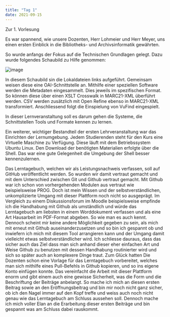```yaml
---
title: "Tag 1"
date: 2021-09-15
---
```


Zur 1. Vorlesung

Es war spannend, wie unsere Dozenten, Herr Lohmeier und Herr Meyer, uns einen ersten Einblick in die Bibliotheks- und Archivsinformatik gewährten. 

So wurde anfangs der Fokus auf die Technischen Grundlagen gelegt. Dazu wurde folgendes Schaubild zu Hilfe genommen: 

![image](https://user-images.githubusercontent.com/91735645/140393516-a53acaff-0f88-4bfb-b5fd-0aec007a6174.png)


In diesem Schaubild sin die Lokaldateien links aufgeführt. Gemeinsam weisen diese eine OAI-Schnittstelle an. Mithilfe einer speziellen Software werden die Metadaten eingesammelt. Dies jeweils im spezifischen Format. So können diese über einen XSLT Crosswalk in MARC21-XML überführt werden. CSV werden zusätzlich mit Open Refine ebenso in MARC21-XML transformiert. Anschliessend folgt die Einspielung von VuFind eingespielt. 

In dieser Lernveranstaltung soll es darum gehen die Systeme, die Schnittstellen  Tools und Formate kennen zu lernen. 

Ein weiterer, wichtiger Bestandteil der ersten Lehrveranstaltung war das Einrichten der Lernumgebung. Jedem Studierenden steht für den Kurs eine Virtuelle Maschine zu Verfügung. Diese läuft mit dem Betriebssystem Ubuntu Linux. Den Download der benötigten Materialien erfolgte über die Shell. Das war eine gute Gelegenheit die Umgebung der Shell besser kennenzulernen. 

Das Lerntagebuch, welchen wir als Leistungsnachweis verfassen, soll auf GitHub veröffentlicht werden. So wurden wir damit vertraut gemacht und mit dem Unterschied zwischen Git und Github vertraut gemacht. 
Mit Github war ich schon von vorhergehenden Modulen aus vertraut wie beispielsweise PROG. Doch ist mein Wissen und der selbstverständlichen, unkomplizierte Umgang mit dieser Plattform noch nicht so ausgeprägt. Im Vergleich zu einem Diskussionsforum im Moodle beispielsweise empfinde ich die Handhabung mit Github als umständlich und würde das Lerntagebuch am liebsten in einem Worddokument verfassen und als eine Art Hausarbeit im PDF-Format abgeben. So wie man es auch kennt. Dennoch scheint mir keine andere Möglichkeit gegeben zu sein, als mich mit erneut mit Github auseinanderzusetzen und so bin ich gespannt ob und inwiefern ich mich mit diesem Tool arrangieren kann und der Umgang damit vielleicht etwas selbstverständlicher wird. Ich schliesse dauraus, dass das sicher auch das Ziel dass man sich anhand dieser eher einfachen Art und Weise Github zu benutzen mit dessen Handhabung routinierter wird und sich so später auch an komplexere Dinge traut. 
Zum Glück hatten Die Dozenten schon eine Vorlage für das Lerntagebuch vorbereitet, welches man sich mithilfe eines Pull-Befehls in Github kopieren, und so ins eigene Konto einfügen konnte. Das vereinfacht die Arbeit mit dieser Plattform enorm und gibt einem auch eine gewisse Sicherheit, was die Form und die Beschriftung der Beiträge anbelangt. 
So mache ich mich an diesen ersten Beitrag sowie an den Eröffnungsbeitrag und bin mir noch nicht ganz sicher, ob ich den Nagel immer auf den Kopf treffe und weiss auch noch nicht genau wie das Lerntagebuch am Schluss aussehen soll. Dennoch mache ich mich voller Elan an die Erarbeitung dieser ersten Beiträge und bin gespannt was am Schluss dabei rauskommt. 


